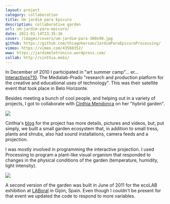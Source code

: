 ```yaml
---
layout: project
category: collaboration
title: Um jardim para Epicuro
description: collaborative garden
url: um-jardim-para-epicuro/
date: 2011-01-14T23:35:16
cover: /images/covers/um-jardim-para-300x90.jpg
github: https://github.com/thiagohersan/JardimParaEpicuroProcessing/
vimeo: https://vimeo.com/43560352/
www: https://jardimeletronico.wordpress.com/
collab: http://cinthia.mobi/
---
```

In December of 2010 I participated in "art summer camp"... er... [Interactivos?10](http://medialab-prado.es/interactivos). The Medialab-Prado "research and production platform for the creative and educational uses of technology". This was their satellite event that took place in Belo Horizonte.

Besides meeting a bunch of cool people, and helping out in a variety of projects, I got to collaborate with [Cinthia Mendonça](http://cinthia.mobi/) on her "hybrid garden".

![](jardim_abacaxi.jpg)

Cinthia's [blog](http://jardimeletronico.wordpress.com/) for the project has more details, pictures and videos, but, put simply, we built a small garden ecosystem that, in addition to small tress, plants and shrubs, also had sound installations, camera feeds and a projection.

I was mostly involved in programming the interactive projection. I used Processing to program a plant-like visual organism that responded to changes in the physical conditions of the garden (temperature, humidity, light intensity).

![](jardim0.jpg)

A second version of the garden was built in June of 2011 for the ecoLAB exhibition at [LABoral](http://www.laboralcentrodearte.org/en) in Gijón, Spain. Even though I couldn't be present for that event we updated the code to respond to more variables.
